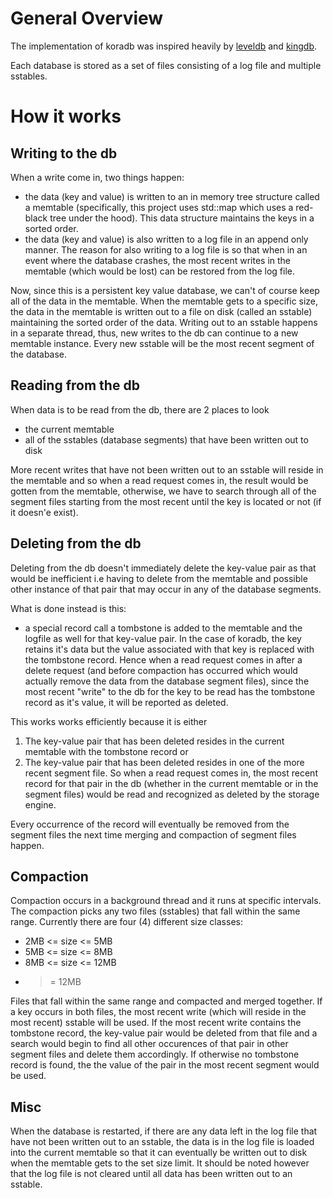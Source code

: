 # General Overview

The implementation of koradb was inspired heavily by [leveldb](https://github.com/google/leveldb) and [kingdb](https://github.com/goossaert/kingdb).

Each database is stored as a set of files consisting of a log file and multiple sstables.

# How it works

## Writing to the db

When a write come in, two things happen:

- the data (key and value) is written to an in memory tree structure called a memtable (specifically, this project uses std::map which uses a red-black tree under the hood). This data structure maintains the keys in a sorted order.
- the data (key and value) is also written to a log file in an append only manner. The reason for also writing to a log file is so that when in an event where the database crashes, the most recent writes in the memtable (which would be lost) can be restored from the log file.

Now, since this is a persistent key value database, we can't of course keep all of the data in the memtable. When the memtable gets to a specific size, the data in the memtable is written out to a file on disk (called an sstable) maintaining the sorted order of the data. Writing out to an sstable happens in a separate thread, thus, new writes to the db can continue to a new memtable instance. Every new sstable will be the most recent segment of the database.

## Reading from the db

When data is to be read from the db, there are 2 places to look
- the current memtable
- all of the sstables (database segments) that have been written out to disk

More recent writes that have not been written out to an sstable will reside in the memtable and so when a read request comes in, the result would be gotten from the memtable, otherwise, we have to search through all of the segment files starting from the most recent until the key is located or not (if it doesn'e exist).

## Deleting from the db

Deleting from the db doesn't immediately delete the key-value pair as that would be inefficient i.e having to delete from the memtable and possible other instance of that pair that may occur in any of the database segments.

What is done instead is this:
- a special record call a tombstone is added to the memtable and the logfile as well for that key-value pair. In the case of koradb, the key retains it's data but the value associated with that key is replaced with the tombstone record. Hence when a read request comes in after a delete request (and before compaction has occurred which would actually remove the data from the database segment files), since the most recent "write" to the db for the key to be read has the tombstone record as it's value, it will be reported as deleted.

This works works efficiently because it is either
1. The key-value pair that has been deleted resides in the current memtable with the tombstone record or
2. The key-value pair that has been deleted resides in one of the more recent segment file.
So when a read request comes in, the most recent record for that pair in the db (whether in the current memtable or in the segment files) would be read and recognized as deleted by the storage engine.

Every occurrence of the record will eventually be removed from the segment files the next time merging and compaction of segment files happen.

## Compaction

Compaction occurs in a background thread and it runs at specific intervals. The compaction picks any two files (sstables) that fall within the same range. Currently there are four (4) different size classes:
- 2MB <= size <= 5MB
- 5MB <= size <= 8MB
- 8MB <= size <= 12MB
- >= 12MB

Files that fall within the same range and compacted and merged together. If a key occurs in both files, the most recent write (which will reside in the most recent) sstable will be used. If the most recent write contains the tombstone record, the key-value pair would be deleted from that file and a search would begin to find all other occurences of that pair in other segment files and delete them accordingly. If otherwise no tombstone record is found, the the value of the pair in the most recent segment would be used.

## Misc

When the database is restarted, if there are any data left in the log file that have not been written out to an sstable, the data is in the log file is loaded into the current memtable so that it can eventually be written out to disk when the memtable gets to the set size limit. It should be noted however that the log file is not cleared until all data has been written out to an sstable.



